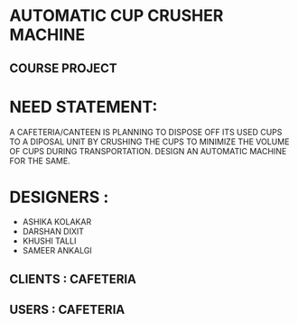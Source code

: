 # **AUTOMATIC CUP CRUSHER MACHINE** 

## **COURSE PROJECT**

# NEED STATEMENT: 
A CAFETERIA/CANTEEN IS PLANNING TO DISPOSE OFF ITS USED CUPS TO A DIPOSAL UNIT BY CRUSHING THE CUPS TO MINIMIZE THE VOLUME OF CUPS DURING TRANSPORTATION. DESIGN AN AUTOMATIC MACHINE FOR THE SAME.




# DESIGNERS :

* ASHIKA KOLAKAR
* DARSHAN DIXIT
* KHUSHI TALLI
* SAMEER ANKALGI

## **CLIENTS : CAFETERIA**

## **USERS : CAFETERIA**